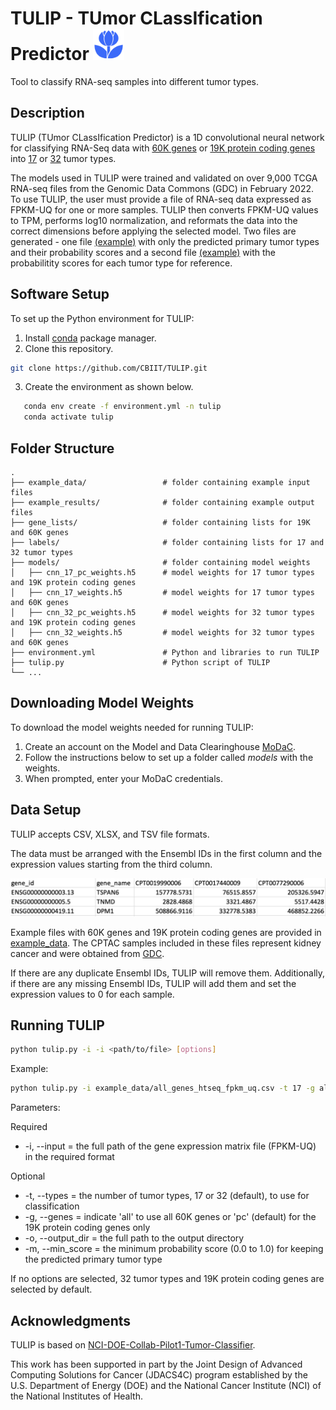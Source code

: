 # TULIP - TUmor CLassIfication Predictor <img src = "images/tulip.svg" width = "50" height = "50">

Tool to classify RNA-seq samples into different tumor types.

## Description

TULIP (TUmor CLassIfication Predictor) is a 1D convolutional neural network for classifying RNA-Seq data with [60K genes](https://github.com/CBIIT/TULIP/blob/main/gene_lists/all_genes.txt) or [19K protein coding genes](https://github.com/CBIIT/TULIP/blob/main/gene_lists/protein_coding_genes.txt) into [17](https://github.com/CBIIT/TULIP/blob/main/labels/17_tumors.csv) or [32](https://github.com/CBIIT/TULIP/blob/main/labels/17_tumors.csv) tumor types. 

The models used in TULIP were trained and validated on over 9,000 TCGA RNA-seq files from the Genomic Data Commons (GDC) in February 2022. To use TULIP, the user must provide a file of RNA-seq data expressed as FPKM-UQ for one or more samples. TULIP then converts FPKM-UQ values to TPM, performs log10 normalization, and reformats the data into the correct dimensions before applying the selected model. Two files are generated - one file [(example)](https://github.com/CBIIT/TULIP/blob/main/example_results/predictions_17_all.csv) with only the predicted primary tumor types and their probability scores and a second file [(example)](https://github.com/CBIIT/TULIP/blob/main/example_results/predictions_full_17_all.csv) with the probabilitity scores for each tumor type for reference.

## Software Setup

To set up the Python environment for TULIP:
1. Install [conda](https://docs.conda.io/en/latest/) package manager. 
2. Clone this repository. 

```bash
git clone https://github.com/CBIIT/TULIP.git
```

3. Create the environment as shown below.

```bash
   conda env create -f environment.yml -n tulip
   conda activate tulip
```
## Folder Structure
```
.
├── example_data/                 # folder containing example input files
├── example_results/              # folder containing example output files
├── gene_lists/                   # folder containing lists for 19K and 60K genes
├── labels/                       # folder containing lists for 17 and 32 tumor types
├── models/                       # folder containing model weights
│   ├── cnn_17_pc_weights.h5      # model weights for 17 tumor types and 19K protein coding genes
│   ├── cnn_17_weights.h5         # model weights for 17 tumor types and 60K genes
│   ├── cnn_32_pc_weights.h5      # model weights for 32 tumor types and 19K protein coding genes
│   ├── cnn_32_weights.h5         # model weights for 32 tumor types and 60K genes
├── environment.yml               # Python and libraries to run TULIP
├── tulip.py                      # Python script of TULIP
└── ...

```
## Downloading Model Weights

To download the model weights needed for running TULIP:
1. Create an account on the Model and Data Clearinghouse [MoDaC](https://modac.cancer.gov). 
2. Follow the instructions below to set up a folder called *models* with the weights.
3. When prompted, enter your MoDaC credentials.

## Data Setup

TULIP accepts CSV, XLSX, and TSV file formats. 

The data must be arranged with the Ensembl IDs in the first column and the expression values starting from the third column.

<img src = "images/example_data_setup.png">

Example files with 60K genes and 19K protein coding genes are provided in [example_data](https://github.com/CBIIT/TULIP/tree/main/example_data). The CPTAC samples included in these files represent kidney cancer and were obtained from [GDC](https://portal.gdc.cancer.gov/). 

If there are any duplicate Ensembl IDs, TULIP will remove them. Additionally, if there are any missing Ensembl IDs, TULIP will add them and set the expression values to 0 for each sample. 

## Running TULIP

```bash
python tulip.py -i -i <path/to/file> [options]
```

Example:

```bash
python tulip.py -i example_data/all_genes_htseq_fpkm_uq.csv -t 17 -g all -o example_results/
```

Parameters:

Required
 * -i, --input = the full path of the gene expression matrix file (FPKM-UQ) in the required format

Optional
 * -t, --types = the number of tumor types, 17 or 32 (default), to use for classification
 * -g, --genes = indicate 'all' to use all 60K genes or 'pc' (default) for the 19K protein coding genes only
 * -o, --output_dir = the full path to the output directory
 * -m, --min_score = the minimum probability score (0.0 to 1.0) for keeping the predicted primary tumor type

If no options are selected, 32 tumor types and 19K protein coding genes are selected by default.

## Acknowledgments

TULIP is based on [NCI-DOE-Collab-Pilot1-Tumor-Classifier](https://github.com/CBIIT/NCI-DOE-Collab-Pilot1-Tumor-Classifier).

This work has been supported in part by the Joint Design of Advanced Computing Solutions for Cancer (JDACS4C) program established by the U.S. Department of Energy (DOE) and the National Cancer Institute (NCI) of the National Institutes of Health.
